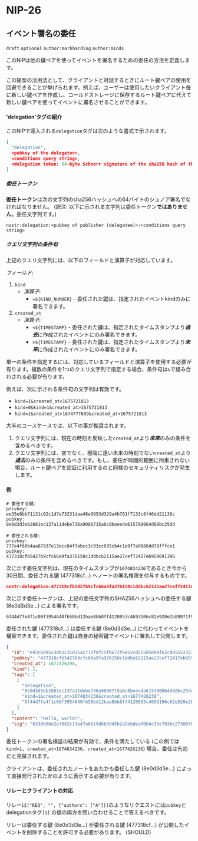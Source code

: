 NIP-26
=======

イベント署名の委任
-----

`draft` `optional` `author:markharding` `author:minds`

このNIPは他の鍵ペアを使ってイベントを署名するための委任の方法を定義します。

この提案の活用法として、クライアントと対話するときにルート鍵ペアの使用を回避できることが挙げられます。例えば、ユーザーは使用したいクライアント毎に新しい鍵ペアを作成し、コールドストレージに保存するルート鍵ペアに代えて新しい鍵ペアを使ってイベントに署名させることができます。

#### 'delegation'タグの紹介

このNIPで導入される`delegation`タグは次のような書式で示されます。

```json
[
  "delegation",
  <pubkey of the delegator>,
  <conditions query string>,
  <delegation token: 64-byte Schnorr signature of the sha256 hash of the delegation string>
]
```

##### 委任トークン

**委任トークン**は次の文字列のsha256ハッシュへの64バイトのシュノア署名でなければなりません。 (訳注: 以下に示される文字列は委任トークン**ではありません**。委任文字列です。)

```
nostr:delegation:<pubkey of publisher (delegatee)>:<conditions query string>
```

##### クエリ文字列の条件句

上記のクエリ文字列には、以下のフィールドと演算子が対応しています。

*フィールド*:
1. `kind`
   -  *演算子*:
      -  `=${KIND_NUMBER}` - 委任された鍵は、指定されたイベントkindのみに署名できます。
2. `created_at`
   -  *演算子*:
      -  `<${TIMESTAMP}` - 委任された鍵は、指定されたタイムスタンプより***過去***に作成されたイベントにのみ署名できます。
      -  `>${TIMESTAMP}` - 委任された鍵は、指定されたタイムスタンプより***未来***に作成されたイベントにのみ署名できます。

単一の条件を指定するには、対応しているフィールドと演算子を使用する必要が有ります。複数の条件を1つのクエリ文字列で指定する場合、条件句は`&`で組み合わされる必要が有ります。

例えば、次に示される条件句の文字列は有効です。

- `kind=1&created_at<1675721813`
- `kind=0&kind=1&created_at>1675721813`
- `kind=1&created_at>1674777689&created_at<1675721813`

大半のユースケースでは、以下の事が推奨されます。
1. クエリ文字列には、現在の時刻を反映した`created_at`より***未来***のみの条件を含めるべきです。
2. クエリ文字列には、空でなく、極端に遠い未来の時刻でない`created_at`より***過去***のみの条件を含めるべきです。もし、委任が時間的範囲に拘束されない場合、ルート鍵ペアを認証に利用するのと同様のセキュリティリスクが発生します。

#### 例

```
# 委任する鍵:
privkey: ee35e8bb71131c02c1d7e73231daa48e9953d329a4b701f7133c8f46dd21139c
pubkey:  8e0d3d3eb2881ec137a11debe736a9086715a8c8beeeda615780064d68bc25dd

# 委任される鍵:
privkey: 777e4f60b4aa87937e13acc84f7abcc3c93cc035cb4c1e9f7a9086dd78fffce1
pubkey:  477318cfb5427b9cfc66a9fa376150c1ddbc62115ae27cef72417eb959691396
```

次に示す委任文字列は、現在のタイムスタンプが`1674834236`であるとき今から30日間、委任される鍵 (477318cf...) へノートの署名権限を付与するものです。
```json
nostr:delegation:477318cfb5427b9cfc66a9fa376150c1ddbc62115ae27cef72417eb959691396:kind=1&created_at>1674834236&created_at<1677426236
```

次に示す委任トークンは、上記の委任文字列のSHA256ハッシュへの委任する鍵 (8e0d3d3e...) による署名です。
```
6f44d7fe4f1c09f3954640fb58bd12bae8bb8ff4120853c4693106c82e920e2b898f1f9ba9bd65449a987c39c0423426ab7b53910c0c6abfb41b30bc16e5f524
```

委任された鍵 (477318cf...) は委任する鍵 (8e0d3d3e...) に代わってイベントを構築できます。委任された鍵は自身の秘密鍵でイベントに署名して公開します。
```json
{
  "id": "e93c6095c3db1c31d15ac771f8fc5fb672f6e52cd25505099f62cd055523224f",
  "pubkey": "477318cfb5427b9cfc66a9fa376150c1ddbc62115ae27cef72417eb959691396",
  "created_at": 1677426298,
  "kind": 1,
  "tags": [
    [
      "delegation",
      "8e0d3d3eb2881ec137a11debe736a9086715a8c8beeeda615780064d68bc25dd",
      "kind=1&created_at>1674834236&created_at<1677426236",
      "6f44d7fe4f1c09f3954640fb58bd12bae8bb8ff4120853c4693106c82e920e2b898f1f9ba9bd65449a987c39c0423426ab7b53910c0c6abfb41b30bc16e5f524"
    ]
  ],
  "content": "Hello, world!",
  "sig": "633db60e2e7082c13a47a6b19d663d45b2a2ebdeaf0b4c35ef83be2738030c54fc7fd56d139652937cdca875ee61b51904a1d0d0588a6acd6168d7be2909d693"
}
```

委任トークンの署名検証の結果が有効で、条件を満たしている (この例では`kind=1`、`created_at>1674834236`、`created_at<1677426236`) 場合、委任は有効だと見做されます。

クライアントは、委任されたノートをあたかも委任した鍵 (8e0d3d3e...) によって直接発行されたかのように表示する必要が有ります。


#### リレーとクライアントの対応

リレーは`["REQ", "", {"authors": ["A"]}]`のようなリクエストには`pubkey`とdelegationタグ`[1]` の値の両方を問い合わせることで答えるべきです。

リレーは委任する鍵 (8e0d3d3e...) が委任される鍵 (477318cf...) が公開したイベントを削除することを許可する必要があります。 (SHOULD)
